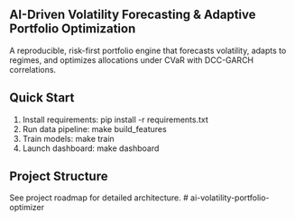 ## AI-Driven Volatility Forecasting & Adaptive Portfolio Optimization

A reproducible, risk-first portfolio engine that forecasts volatility, adapts to regimes, and optimizes allocations under CVaR with DCC-GARCH correlations.
## Quick Start

 1. Install requirements: pip install -r requirements.txt
 2. Run data pipeline: make build_features
 3. Train models: make train
 4. Launch dashboard: make dashboard

## Project Structure
See project roadmap for detailed architecture.
#   a i - v o l a t i l i t y - p o r t f o l i o - o p t i m i z e r 
 
 


